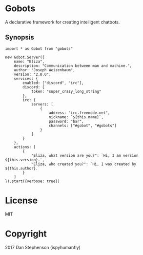 # Gobots
A declarative framework for creating intelligent chatbots.
## Synopsis

    import * as Gobot from "gobots"

    new Gobot.Server({
        name: "Eliza",
        description: "Communication between man and machine.",
        author: "Joseph Weizenbaum",
        version: "2.0.0",
        services: {
            enabled: ["discord", "irc"],
            discord: {
                token: "super_crazy_long_string"
            },
            irc: {
                servers: [
                    {
                        address: "irc.freenode.net",
                        nickname: `${this.name}`,
                        password: "bar",
                        channels: ["#gobot", "#gobots"]
                    }
                ]
            }
        },
        actions: [
            {
                "Eliza, what version are you?": `Hi, I am version ${this.version}.`,
                "Eliza, who created you?": `Hi, I was created by ${this.author}.`
            }
        ]
    }).start({verbose: true})

# License
MIT
# Copyright
2017 Dan Stephenson (ispyhumanfly)
